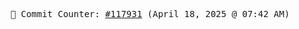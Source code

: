 <p align="center">
    <samp>
        📮 Commit Counter: <a href="https://github.com/Javascript-void0/Javascript-void0/commits/main">#117931</a> (April 18, 2025 @ 07:42 AM)
    </samp>
</p>
